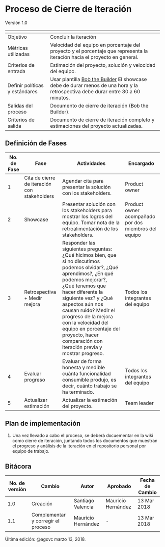 # Proceso de Cierre de Iteración
Versión 1.0


[]() | []()
--|--
Objetivo| Concluir la iteración
Métricas utilizadas | Velocidad del equipo en porcentaje del proyecto y el porcentaje que representa la iteración hacia el proyecto en general.
Criterios de entrada | Estimación del proyecto, solución y velocidad del equipo.
Definir políticas y estándares | Usar plantilla [Bob the Builder](https://drive.google.com/open?id=1czEdn-xYM2REV3wG9aS1eavqmrkX1tWFAqdNuSrUwk8) El showcase debe de durar menos de una hora y la retrospectiva debe durar entre 30 a 60 minutos.
Salidas del proceso | Documento de cierre de iteración (Bob the Builder).
Criterios de salida | Documento de cierre de iteración completo y estimaciones del proyecto actualizadas.

## Definición de Fases
No. de Fase | Fase | Actividades | Encargado
------------|------|-------------|-----------
1 | Cita de cierre de iteración con stakeholders | Agendar cita para presentar la solución con los stakeholders. | Product owner
2 | Showcase | Presentar solución con los stakeholders para mostrar los logros del equipo. Tomar nota de la retroalimentación de los stakeholders.  | Product owner acompañado por dos miembros del equipo
3 | Retrospectiva + Medir mejora | Responder las siguientes preguntas: ¿Qué hicimos bien, que si no discutimos podemos olvidar?, ¿Qué aprendimos?, ¿En qué podemos mejorar?, ¿Qué tenemos que hacer diferente la siguiente vez? y ¿Qué aspectos aún nos causan ruido? Medir el progreso de la mejora con la velocidad del equipo en porcentaje del proyecto, hacer comparación con iteración previa y mostrar progreso.| Todos los integrantes del equipo
4 | Evaluar progreso | Evaluar de forma honesta y medible cuánta funcionalidad consumible produjo, es decir, cuánto trabajo se ha terminado. | Todos los integrantes del equipo
5 | Actualizar estimación | Actualizar la estimación del proyecto. | Team leader

## Plan de implementación
1. Una vez llevado a cabo el proceso, se deberá docuementar en la wiki como cierre de iteración, juntando todos los documentos que muestran el progreso y análisis de la iteración en el repositorio personal por equipo de trabajo.

## Bitácora
No. de versión | Cambio | Autor | Aprobado | Fecha de Cambio
---------------|--------|-------|----------|-----------------
1.0 | Creación | Santiago Valencia | Mauricio Hernández | 13 Mar 2018
1.1 | Complementar y corregir el proceso | Mauricio Hernández | - | 13 Mar 2018




Última edición: @agovc marzo 13, 2018.

